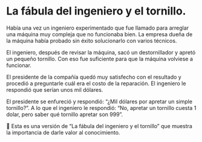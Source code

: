# La fábula del ingeniero y el tornillo.

Había una vez un ingeniero experimentado que fue llamado para arreglar una máquina muy compleja que no funcionaba bien. La empresa dueña de la máquina había probado sin éxito solucionarlo con varios técnicos.

El ingeniero, después de revisar la máquina, sacó un destornillador y apretó un pequeño tornillo. Con eso fue suficiente para que la máquina volviese a funcionar. 

El presidente de la compañía quedó muy satisfecho con el resultado y procedió a preguntarle cuál era el costo de la reparación. El ingeniero le respondió que serían unos mil dólares.

El presidente se enfureció y respondió:  “¿Mil dólares por apretar un simple tornillo?”. A lo que el ingeniero le respondió: “No, apretar un tornillo cuesta 1 dolar, pero saber qué tornillo apretar son 999”.

🔩 Esta es una versión de “La fábula del ingeniero y el tornillo” que muestra la importancia de darle valor al conocimiento.